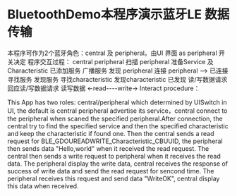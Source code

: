 # BluetoothDemo本程序演示蓝牙LE 数据传输
 本程序可作为2个蓝牙角色：central 及 peripheral。由UI 界面 as peripheral 开关决定
 程序交互过程：
 central                  peripheral
 扫描 peripheral        准备Service 及 Characteristic
 已添加服务
 广播服务
 发现 peripheral
 连接 peripheral -->
 已连接
 寻找服务
 发现服务
 寻找characteristic
 发现characteristic
 已发现
 读/写数据请求            回应读/写数据请求
 读写数据  <-read----write->
 Interact procedure：
 
 This App has two roles: central/peripheral which determined by UISwitch in UI, the default is central
 peripheral advertise its service，central connect to the peripheral when scaned the specified peripheral.After connection, 
 the central try to find the specified service and then the specified characteristic and keep the characteristic if found one.
 Then the central sends a read request for BLE_GDOUREADWRITE_Characteristic_CBUUID, the peripheral then sends data "Hello,world" 
 when it received the read request. The central then sends a write request to peripheral when it receives the read data. 
 The peripheral display the write data, central receives the response of success of write data and send the read request for sencond time.
 The peripheral receives this request and send data "WriteOK", central display this data when received.
